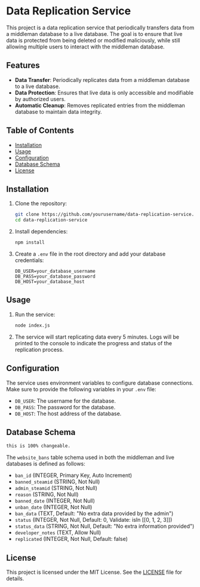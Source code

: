 # Data Replication Service

This project is a data replication service that periodically transfers data from a middleman database to a live database. The goal is to ensure that live data is protected from being deleted or modified maliciously, while still allowing multiple users to interact with the middleman database.

## Features

- **Data Transfer**: Periodically replicates data from a middleman database to a live database.
- **Data Protection**: Ensures that live data is only accessible and modifiable by authorized users.
- **Automatic Cleanup**: Removes replicated entries from the middleman database to maintain data integrity.

## Table of Contents

- [Installation](#installation)
- [Usage](#usage)
- [Configuration](#configuration)
- [Database Schema](#database-schema)
- [License](#license)

## Installation

1. Clone the repository:
    ```sh
    git clone https://github.com/yourusername/data-replication-service.git
    cd data-replication-service
    ```

2. Install dependencies:
    ```sh
    npm install
    ```

3. Create a `.env` file in the root directory and add your database credentials:
    ```env
    DB_USER=your_database_username
    DB_PASS=your_database_password
    DB_HOST=your_database_host
    ```

## Usage

1. Run the service:
    ```sh
    node index.js
    ```

2. The service will start replicating data every 5 minutes. Logs will be printed to the console to indicate the progress and status of the replication process.

## Configuration

The service uses environment variables to configure database connections. Make sure to provide the following variables in your `.env` file:

- `DB_USER`: The username for the database.
- `DB_PASS`: The password for the database.
- `DB_HOST`: The host address of the database.

## Database Schema
```sh
this is 100% changeable.
```
The `website_bans` table schema used in both the middleman and live databases is defined as follows:

- `ban_id` (INTEGER, Primary Key, Auto Increment)
- `banned_steamid` (STRING, Not Null)
- `admin_steamid` (STRING, Not Null)
- `reason` (STRING, Not Null)
- `banned_date` (INTEGER, Not Null)
- `unban_date` (INTEGER, Not Null)
- `ban_data` (TEXT, Default: "No extra data provided by the admin")
- `status` (INTEGER, Not Null, Default: 0, Validate: isIn [[0, 1, 2, 3]])
- `status_data` (STRING, Not Null, Default: "No extra information provided")
- `developer_notes` (TEXT, Allow Null)
- `replicated` (INTEGER, Not Null, Default: false)

## License

This project is licensed under the MIT License. See the [LICENSE](LICENSE) file for details.
